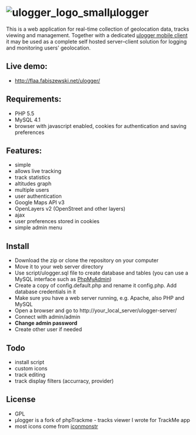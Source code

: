 # ![ulogger_logo_small](https://cloud.githubusercontent.com/assets/3366666/24080878/0288f046-0ca8-11e7-9ffd-753e5c417756.png)μlogger

This is a web application for real-time collection of geolocation data, tracks viewing and management.
Together with a dedicated [μlogger mobile client](https://github.com/bfabiszewski/ulogger-android) it may be used as a complete self hosted server–client solution for logging and monitoring users' geolocation.

## Live demo:
- http://flaa.fabiszewski.net/ulogger/

## Requirements:
- PHP 5.5
- MySQL 4.1
- browser with javascript enabled, cookies for authentication and saving preferences

## Features:
- simple
- allows live tracking
- track statistics
- altitudes graph
- multiple users
- user authentication
- Google Maps API v3
- OpenLayers v2 (OpenStreet and other layers)
- ajax
- user preferences stored in cookies
- simple admin menu

## Install
- Download the zip or clone the repository on your computer
- Move it to your web server directory
- Use script/ulogger.sql file to create database and tables (you can use a MySQL interface such as [PhpMyAdmin](https://www.phpmyadmin.net))
- Create a copy of config.default.php and rename it config.php. Add database credentials in it
- Make sure you have a web server running, e.g. Apache, also PHP and MySQL
- Open a browser and go to http://your_local_server/ulogger-server/
- Connect with admin/admin
- **Change admin password**
- Create other user if needed

## Todo
- install script
- custom icons
- track editing
- track display filters (accurracy, provider)

## License
- GPL
- μlogger is a fork of phpTrackme - tracks viewer I wrote for TrackMe app
- most icons come from [iconmonstr](https://iconmonstr.com)
